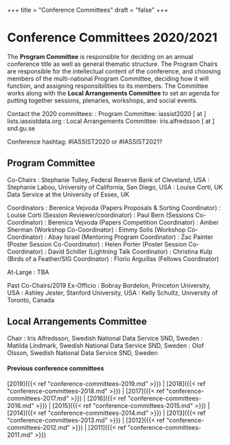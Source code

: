 +++
title = "Conference Committees"
draft = "false"
+++
# Conference Committees 2020/2021

The **Program Committee** is responsible for deciding on an annual conference title as well as general thematic structure. The Program Chairs are responsible for the intellectual content of the conference, and choosing members of the multi-national Program Committee, deciding how it will function, and assigning responsibilities to its members. The Committee works along with the **Local Arrangements Committee** to set an agenda for putting together sessions, plenaries, workshops, and social events.

Contact the 2020 committees:
: Program Committee: iassist2020 [ at ] lists.iassistdata.org
: Local Arrangements Committee: iris.alfredsson [ at ] snd.gu.se

Conference hashtag: #IASSIST2020 or #IASSIST2021?

## Program Committee

Co-Chairs
: Stephanie Tulley, Federal Reserve Bank of Cleveland, USA
: Stephanie Labou, University of California, San Diego, USA
: Louise Corti, UK Data Service at the University of Essex, UK

Coordinators
: Berenica Vejvoda (Papers Proposals & Sorting Coordinator)
: Louise Corti (Session Reviewer/coordinator)
: Paul Bern (Sessions Co-Coordinator)
: Berenica Vejvoda (Papers Competition Coordinator)
: Amber Sherman (Workshop Co-Coordinator)
: Eimmy Solis (Workshop Co-Coordinator)
: Abay Israel (Mentoring Program Coordinator)
: Zac Painter (Poster Session Co-Coordinator)
: Helen Porter (Poster Session Co-Coordinator)
: David Schiller (Lightning Talk Coordinator)
: Christina Kulp (Birds of a Feather/SIG Coordinator)
: Florio Arguillas (Fellows Coordinator)

At-Large
: TBA

Past Co-Chairs/2019 Ex-Officio
: Bobray Bordelon, Princeton University, USA
: Ashley Jester, Stanford University, USA
: Kelly Schultz, University of Toronto, Canada 

## Local Arrangements Committee

Chair
: Iris Alfredsson, Swedish National Data Service SND, Sweden
: Matilda Lindmark, Swedish National Data Service SND, Sweden
: Olof Olsson, Swedish National Data Service SND, Sweden

#### Previous conference committees

[2019]({{< ref "conference-committees-2019.md" >}}) |
[2018]({{< ref "conference-committees-2018.md" >}}) |
[2017]({{< ref "conference-committees-2017.md" >}}) |
[2016]({{< ref "conference-committees-2016.md" >}}) |
[2015]({{< ref "conference-committees-2015.md" >}}) |
[2014]({{< ref "conference-committees-2014.md" >}}) |
[2013]({{< ref "conference-committees-2013.md" >}}) |
[2012]({{< ref "conference-committees-2012.md" >}}) |
[2011]({{< ref "conference-committees-2011.md" >}})
